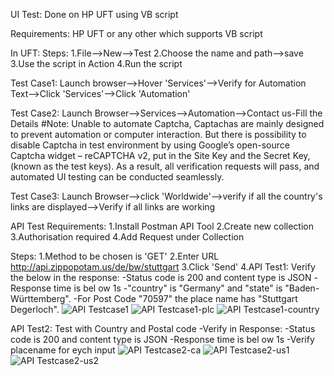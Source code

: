 UI Test:
Done on HP UFT using VB script

Requirements:
HP UFT or any other which supports VB script

In UFT:
Steps:
1.File-->New-->Test
2.Choose the name and path-->save
3.Use the script in Action
4.Run the script

Test Case1:
Launch browser-->Hover 'Services'-->Verify for Automation Text-->Click 'Services'-->Click 'Automation'

Test Case2:
Launch Browser-->Services-->Automation-->Contact us-Fill the Details
#Note: Unable to automate Captcha, Captachas are mainly designed to prevent automation or computer interaction.
But there is possibility to disable Captcha in test environment by using Google’s open-source Captcha widget – reCAPTCHA v2, put in the Site Key and the Secret Key, (known as the test keys).  As a result, all verification requests will pass, and automated UI testing can be conducted seamlessly. 

Test Case3:
Launch Browser-->click 'Worldwide'-->verify if all the country's links are displayed-->Verify if all links are working 

API Test
Requirements:
1.Install Postman API Tool
2.Create new collection
3.Authorisation required
4.Add Request under Collection

Steps:
1.Method to be chosen is 'GET'
2.Enter URL http://api.zippopotam.us/de/bw/stuttgart
3.Click 'Send'
4.API Test1:
Verify the below in the response:
  -Status code is 200 and content type is JSON
  -Response time is bel ow 1s
  -"country" is "Germany" and "state" is "Baden-Württemberg".
  -For Post Code "70597" the place name has "Stuttgart Degerloch".
![API Testcase1](https://user-images.githubusercontent.com/90183632/177715231-9b770b13-7f8e-4575-9f10-ec11d0f9815b.png)
![API Testcase1-plc](https://user-images.githubusercontent.com/90183632/177717160-f31b2a1f-5592-4d56-a5d6-23a9c5d3bdea.png)
![API Testcase1-country](https://user-images.githubusercontent.com/90183632/177545059-668967b0-d0f0-40e3-9ebd-8ae75caaadeb.png)

API Test2:
Test with Country and Postal code
-Verify in Response:
  -Status code is 200 and content type is JSON
  -Response time is bel ow 1s
  -Verify placename for eych input
  ![API Testcase2-ca](https://user-images.githubusercontent.com/90183632/177715873-b17d0e9c-5c8f-41e4-9df3-0d7321dad3e3.png)
![API Testcase2-us1](https://user-images.githubusercontent.com/90183632/177715904-b4d320a7-5210-45e7-a204-43fe13340abe.png)
![API Testcase2-us2](https://user-images.githubusercontent.com/90183632/177715909-e2f9dab5-2ddb-47ae-8852-02e81f860695.png)

 
